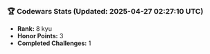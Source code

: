 ### 🏆 Codewars Stats (Updated: 2025-04-27 02:27:10 UTC)

- **Rank:** 8 kyu
- **Honor Points:** 3
- **Completed Challenges:** 1
